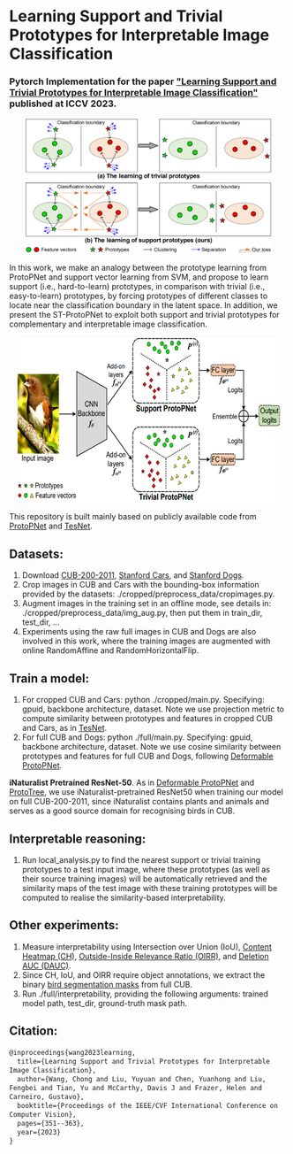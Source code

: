 # Learning Support and Trivial Prototypes for Interpretable Image Classification

### Pytorch Implementation for the paper ["Learning Support and Trivial Prototypes for Interpretable Image Classification"](https://arxiv.org/pdf/2301.04011.pdf) published at ICCV 2023.

<div align=center>
<img width="450" height="245" src="https://github.com/cwangrun/ST-ProtoPNet/blob/master/full/arch/intro.png"/></dev>
</div>

In this work, we make an analogy between the prototype learning from ProtoPNet and support vector learning from SVM, and propose to learn support (i.e., hard-to-learn) prototypes,
in comparison with trivial (i.e., easy-to-learn) prototypes, by forcing prototypes of different classes to locate near the classification boundary in the latent space. 
In addition, we present the ST-ProtoPNet to exploit both support and trivial prototypes for complementary and interpretable image classification.

<div align=center>
<img width="480" height="300" src="https://github.com/cwangrun/ST-ProtoPNet/blob/master/full/arch/arch.png"/></dev>
</div>

This repository is built mainly based on publicly available code from [ProtoPNet](https://github.com/cfchen-duke/ProtoPNet) and [TesNet](https://github.com/JackeyWang96/TesNet).


## Datasets:
1. Download [CUB-200-2011](http://www.vision.caltech.edu/visipedia/CUB-200-2011.html), [Stanford Cars](https://ai.stanford.edu/~jkrause/cars/car_dataset.html), and [Stanford Dogs](http://vision.stanford.edu/aditya86/ImageNetDogs/).
2. Crop images in CUB and Cars with the bounding-box information provided by the datasets: ./cropped/preprocess_data/cropimages.py.
3. Augment images in the training set in an offline mode, see details in: ./cropped/preprocess_data/img_aug.py, then put them in train_dir, test_dir, ...
4. Experiments using the raw full images in CUB and Dogs are also involved in this work, where the training images are augmented with online RandomAffine and RandomHorizontalFlip. 


## Train a model:
1. For cropped CUB and Cars: python ./cropped/main.py. Specifying: gpuid, backbone architecture, dataset. Note we use projection metric to compute similarity between prototypes and features in cropped CUB and Cars, as in [TesNet](https://github.com/JackeyWang96/TesNet).
2. For full CUB and Dogs: python ./full/main.py. Specifying: gpuid, backbone architecture, dataset. Note we use cosine similarity between prototypes and features for full CUB and Dogs, following [Deformable ProtoPNet](https://github.com/jdonnelly36/Deformable-ProtoPNet).

__iNaturalist Pretrained ResNet-50__.
As in [Deformable ProtoPNet](https://github.com/jdonnelly36/Deformable-ProtoPNet) and [ProtoTree](https://github.com/M-Nauta/ProtoTree), we use iNaturalist-pretrained ResNet50 when training our model on full CUB-200-2011,
since iNaturalist contains plants and animals and serves as a good source domain for recognising birds in CUB. 


## Interpretable reasoning:
1. Run local_analysis.py to find the nearest support or trivial training prototypes to a test input image, where these prototypes (as well as their source training images) will be automatically retrieved and 
the similarity maps of the test image with these training prototypes will be computed to realise the similarity-based interpretability. 


## Other experiments:
1. Measure interpretability using Intersection over Union (IoU), [Content Heatmap (CH)](https://github.com/UMBCvision/Explainable-Models-with-Consistent-Interpretations), [Outside-Inside Relevance Ratio (OIRR)](https://openaccess.thecvf.com/content_cvpr_2016/papers/Bach_Analyzing_Classifiers_Fisher_CVPR_2016_paper.pdf), and [Deletion AUC (DAUC)](https://github.com/eclique/RISE).
2. Since CH, IoU, and OIRR require object annotations, we extract the binary [bird segmentation masks](https://data.caltech.edu/records/w9d68-gec53) from full CUB.
3. Run ./full/interpretability, providing the following arguments: trained model path, test_dir, ground-truth mask path.



## Citation:
```
@inproceedings{wang2023learning,
  title={Learning Support and Trivial Prototypes for Interpretable Image Classification},
  author={Wang, Chong and Liu, Yuyuan and Chen, Yuanhong and Liu, Fengbei and Tian, Yu and McCarthy, Davis J and Frazer, Helen and Carneiro, Gustavo},
  booktitle={Proceedings of the IEEE/CVF International Conference on Computer Vision},
  pages={351--363},
  year={2023}
}
```
